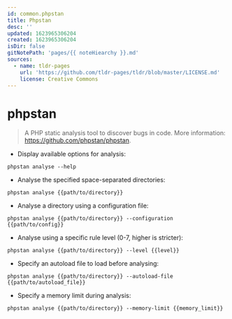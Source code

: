 ```yaml
---
id: common.phpstan
title: Phpstan
desc: ''
updated: 1623965306204
created: 1623965306204
isDir: false
gitNotePath: 'pages/{{ noteHiearchy }}.md'
sources:
  - name: tldr-pages
    url: 'https://github.com/tldr-pages/tldr/blob/master/LICENSE.md'
    license: Creative Commons
---
```

# phpstan

> A PHP static analysis tool to discover bugs in code.
> More information: <https://github.com/phpstan/phpstan>.

- Display available options for analysis:

`phpstan analyse --help`

- Analyse the specified space-separated directories:

`phpstan analyse {{path/to/directory}}`

- Analyse a directory using a configuration file:

`phpstan analyse {{path/to/directory}} --configuration {{path/to/config}}`

- Analyse using a specific rule level (0-7, higher is stricter):

`phpstan analyse {{path/to/directory}} --level {{level}}`

- Specify an autoload file to load before analysing:

`phpstan analyse {{path/to/directory}} --autoload-file {{path/to/autoload_file}}`

- Specify a memory limit during analysis:

`phpstan analyse {{path/to/directory}} --memory-limit {{memory_limit}}`

